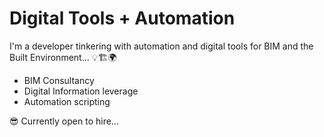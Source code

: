 # Digital Tools + Automation

I'm a developer tinkering with automation and digital tools for BIM and the Built Environment... :bulb::building_construction::earth_africa:

- BIM Consultancy
- Digital Information leverage
- Automation scripting

:sunglasses: Currently open to hire...
